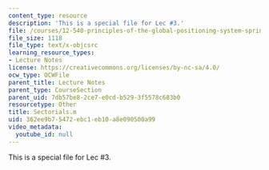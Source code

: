 ```yaml
---
content_type: resource
description: 'This is a special file for Lec #3.'
file: /courses/12-540-principles-of-the-global-positioning-system-spring-2012/362ee9b75472ebc1eb10a8e090500a99_Sectorials.m
file_size: 1118
file_type: text/x-objcsrc
learning_resource_types:
- Lecture Notes
license: https://creativecommons.org/licenses/by-nc-sa/4.0/
ocw_type: OCWFile
parent_title: Lecture Notes
parent_type: CourseSection
parent_uid: 7db57be8-2ce7-e0cd-b529-3f5578c683b0
resourcetype: Other
title: Sectorials.m
uid: 362ee9b7-5472-ebc1-eb10-a8e090500a99
video_metadata:
  youtube_id: null
---
```

This is a special file for Lec #3.